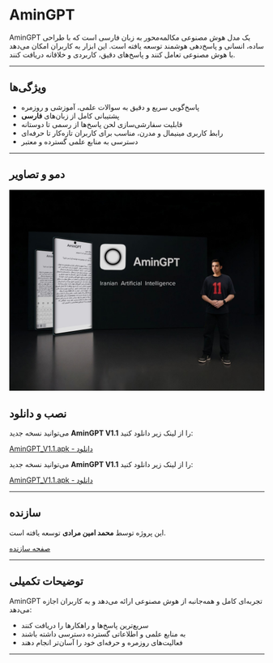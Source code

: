 # AminGPT

AminGPT یک مدل هوش مصنوعی مکالمه‌محور به زبان فارسی است که با طراحی ساده، انسانی و پاسخ‌دهی هوشمند توسعه یافته است. این ابزار به کاربران امکان می‌دهد با هوش مصنوعی تعامل کنند و پاسخ‌های دقیق، کاربردی و خلاقانه دریافت کنند.

---

## ویژگی‌ها

- پاسخ‌گویی سریع و دقیق به سوالات علمی، آموزشی و روزمره
- پشتیبانی کامل از زبان‌های **فارسی**
- قابلیت سفارشی‌سازی لحن پاسخ‌ها از رسمی تا دوستانه
- رابط کاربری مینیمال و مدرن، مناسب برای کاربران تازه‌کار تا حرفه‌ای
- دسترسی به منابع علمی گسترده و معتبر

---

## دمو و تصاویر
![AminGPT](AminGPT.jpg)

## نصب و دانلود

می‌توانید نسخه جدید **AminGPT V1.1** را از لینک زیر دانلود کنید:

[AminGPT_V1.1.apk - دانلود](https://myket.ir/app/appinventor.ai_mohammadaminmoradi1133.AI)


می‌توانید نسخه جدید **AminGPT V1.1** را از لینک زیر دانلود کنید:

[AminGPT_V1.1.apk - دانلود](https://myket.ir/app/appinventor.ai_mohammadaminmoradi1133.AI)


---

## سازنده

این پروژه توسط **محمد امین مرادی** توسعه یافته است.

[صفحه سازنده](https://elipideveloper.github.io/Mohammad-Amin-Moradi/)

---

## توضیحات تکمیلی

AminGPT تجربه‌ای کامل و همه‌جانبه از هوش مصنوعی ارائه می‌دهد و به کاربران اجازه می‌دهد:

- سریع‌ترین پاسخ‌ها و راهکارها را دریافت کنند
- به منابع علمی و اطلاعاتی گسترده دسترسی داشته باشند
- فعالیت‌های روزمره و حرفه‌ای خود را آسان‌تر انجام دهند

---

